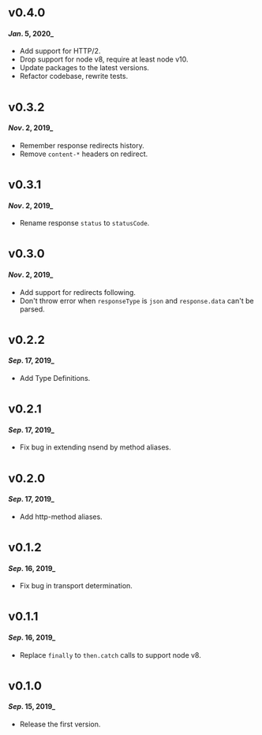 # <sub>v0.4.0</sub>
#### _Jan_. 5, 2020_
  * Add support for HTTP/2.
  * Drop support for node v8, require at least node v10.
  * Update packages to the latest versions.
  * Refactor codebase, rewrite tests.

# <sub>v0.3.2</sub>
#### _Nov_. 2, 2019_
  * Remember response redirects history.
  * Remove `content-*` headers on redirect.

# <sub>v0.3.1</sub>
#### _Nov_. 2, 2019_
  * Rename response `status` to `statusCode`.

# <sub>v0.3.0</sub>
#### _Nov_. 2, 2019_
  * Add support for redirects following.
  * Don't throw error when `responseType` is `json` and `response.data` can't be parsed.

# <sub>v0.2.2</sub>
#### _Sep_. 17, 2019_
  * Add Type Definitions.

# <sub>v0.2.1</sub>
#### _Sep_. 17, 2019_
  * Fix bug in extending nsend by method aliases.

# <sub>v0.2.0</sub>
#### _Sep_. 17, 2019_
  * Add http-method aliases.

# <sub>v0.1.2</sub>
#### _Sep_. 16, 2019_
  * Fix bug in transport determination.

# <sub>v0.1.1</sub>
#### _Sep_. 16, 2019_
  * Replace `finally` to `then.catch` calls to support node v8.

# <sub>v0.1.0</sub>
#### _Sep_. 15, 2019_
 * Release the first version.
